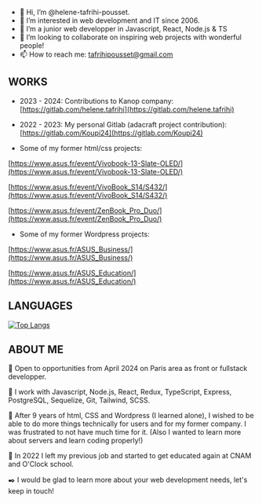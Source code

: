 - 👋 Hi, I’m @helene-tafrihi-pousset.
- 👀 I’m interested in web development and IT since 2006.
- 🌱 I’m a junior web developper in Javascript, React, Node.js & TS
- 💞️ I’m looking to collaborate on inspiring web projects with wonderful people!
- 📫 How to reach me: tafrihipousset@gmail.com

 ## WORKS
- 2023 - 2024: Contributions to Kanop company:
  [https://gitlab.com/helene.tafrihi](https://gitlab.com/helene.tafrihi)
  
- 2022 - 2023: My personal Gitlab (adacraft project contribution):
  [https://gitlab.com/Koupi24](https://gitlab.com/Koupi24)
  
- Some of my former html/css projects:
  
[https://www.asus.fr/event/Vivobook-13-Slate-OLED/](https://www.asus.fr/event/Vivobook-13-Slate-OLED/)

[https://www.asus.fr/event/VivoBook_S14/S432/](https://www.asus.fr/event/VivoBook_S14/S432/)

[https://www.asus.fr/event/ZenBook_Pro_Duo/](https://www.asus.fr/event/ZenBook_Pro_Duo/)

- Some of my former Wordpress projects:
  
[https://www.asus.fr/ASUS_Business/](https://www.asus.fr/ASUS_Business/)

[https://www.asus.fr/ASUS_Education/](https://www.asus.fr/ASUS_Education/)

<!---https://github.com/helene-tafrihi-pousset
helene-tafrihi-pousset/helene-tafrihi-pousset is a ✨ special ✨ repository because its `README.md` (this file) appears on your GitHub profile.
You can click the Preview link to take a look at your changes.
--->

## LANGUAGES

[![Top Langs](https://github-readme-stats-git-masterrstaa-rickstaa.vercel.app/api/top-langs/?username=helene-tafrihi-pousset)](https://github.com/helene-tafrihi-pousset/github-readme-stats)

## ABOUT ME

📣 Open to opportunities from April 2024 on Paris area as front or fullstack developper.

🚀 I work with Javascript, Node.js, React, Redux, TypeScript, Express, PostgreSQL, Sequelize, Git, Tailwind, SCSS.

😤 After 9 years of html, CSS and Wordpress (I learned alone), I wished to be able to do more things technically for users and for my former company. I was frustrated to not have much time for it. (Also I wanted to learn more about servers and learn coding properly!)

📖 In 2022 I left my previous job and started to get educated again at CNAM and O'Clock school.

 ✒️ I would be glad to learn more about your web development needs, let's keep in touch!

